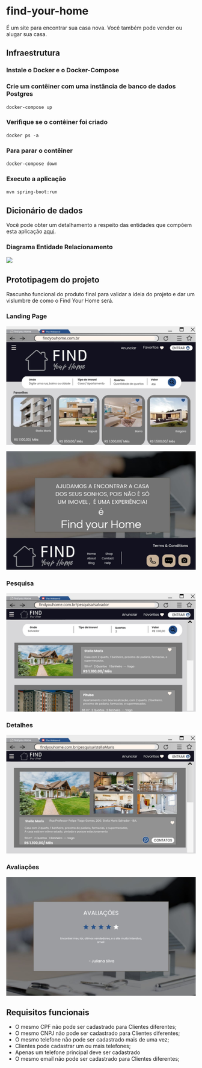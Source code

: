 # find-your-home
É um site para encontrar sua casa nova. Você também pode vender ou alugar sua casa.
  
## Infraestrutura

### Instale o Docker e o Docker-Compose

### Crie um contêiner com uma instância de banco de dados Postgres
```
docker-compose up
```
### Verifique se o contêiner foi criado
```
docker ps -a
```
### Para parar o contêiner
```
docker-compose down
```
### Execute a aplicação
```
mvn spring-boot:run
```
## Dicionário de dados

Você pode obter um detalhamento a respeito das entidades que compõem esta aplicação [aqui](https://github.com/jairocket/find-your-home/blob/main/docs/bd/diagram/TABLE.png?raw=true).

### Diagrama Entidade Relacionamento 

![](https://github.com/jairocket/find-your-home/tree/main/docs/bd/DD)

## Prototipagem do projeto
Rascunho funcional do produto final para validar a ideia do projeto e dar um vislumbre de como o Find Your Home será.

### Landing Page

![](https://github.com/jairocket/find-your-home/blob/main/docs/Prototypes/Capa.jpeg?raw=true)

![](https://github.com/jairocket/find-your-home/blob/main/docs/Prototypes/Fundo.jpeg?raw=true)

### Pesquisa

![](https://github.com/jairocket/find-your-home/blob/main/docs/Prototypes/Pesquisa.jpeg?raw=true)

### Detalhes

![](https://github.com/jairocket/find-your-home/blob/main/docs/Prototypes/Info_Imovel.jpeg?raw=true)

### Avaliações

![](https://github.com/jairocket/find-your-home/blob/main/docs/Prototypes/Avalaia%C3%A7%C3%B5es.jpeg?raw=true)

## Requisitos funcionais

- O mesmo CPF não pode ser cadastrado para Clientes diferentes;
- O mesmo CNPJ não pode ser cadastrado para Clientes diferentes;
- O mesmo telefone não pode ser cadastrado mais de uma vez;
- Clientes pode cadastrar um ou mais telefones;
- Apenas um telefone principal deve ser cadastrado
- O mesmo email não pode ser cadastrado para Clientes diferentes;


